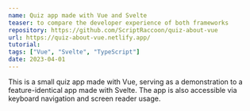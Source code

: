 ```yaml
---
name: Quiz app made with Vue and Svelte
teaser: to compare the developer experience of both frameworks
repository: https://github.com/ScriptRaccoon/quiz-about-vue
url: https://quiz-about-vue.netlify.app/
tutorial:
tags: ["Vue", "Svelte", "TypeScript"]
date: 2023-04-01
---
```


This is a small quiz app made with Vue, serving as a demonstration to a feature-identical app made with Svelte. The app is also accessible via keyboard navigation and screen reader usage.
